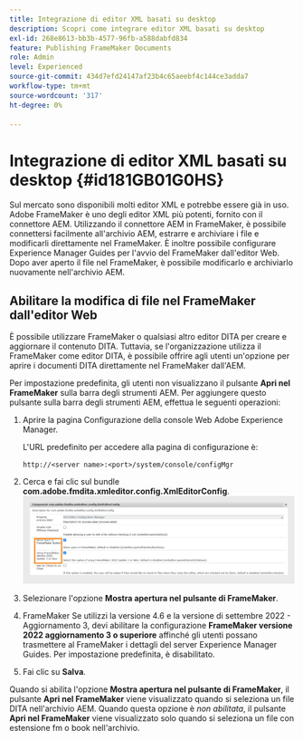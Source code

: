 ```yaml
---
title: Integrazione di editor XML basati su desktop
description: Scopri come integrare editor XML basati su desktop
exl-id: 268e8613-bb3b-4577-96fb-a588dabfd834
feature: Publishing FrameMaker Documents
role: Admin
level: Experienced
source-git-commit: 434d7efd24147af23b4c65aeebf4c144ce3adda7
workflow-type: tm+mt
source-wordcount: '317'
ht-degree: 0%

---
```


# Integrazione di editor XML basati su desktop {#id181GB01G0HS}

Sul mercato sono disponibili molti editor XML e potrebbe essere già in uso. Adobe FrameMaker è uno degli editor XML più potenti, fornito con il connettore AEM. Utilizzando il connettore AEM in FrameMaker, è possibile connettersi facilmente all&#39;archivio AEM, estrarre e archiviare i file e modificarli direttamente nel FrameMaker. È inoltre possibile configurare Experience Manager Guides per l&#39;avvio del FrameMaker dall&#39;editor Web. Dopo aver aperto il file nel FrameMaker, è possibile modificarlo e archiviarlo nuovamente nell&#39;archivio AEM.

## Abilitare la modifica di file nel FrameMaker dall&#39;editor Web

È possibile utilizzare FrameMaker o qualsiasi altro editor DITA per creare e aggiornare il contenuto DITA. Tuttavia, se l&#39;organizzazione utilizza il FrameMaker come editor DITA, è possibile offrire agli utenti un&#39;opzione per aprire i documenti DITA direttamente nel FrameMaker dall&#39;AEM.

Per impostazione predefinita, gli utenti non visualizzano il pulsante **Apri nel FrameMaker** sulla barra degli strumenti AEM. Per aggiungere questo pulsante sulla barra degli strumenti AEM, effettua le seguenti operazioni:

1. Aprire la pagina Configurazione della console Web Adobe Experience Manager.

   L&#39;URL predefinito per accedere alla pagina di configurazione è:

   ```http
   http://<server name>:<port>/system/console/configMgr
   ```

1. Cerca e fai clic sul bundle **com.adobe.fmdita.xmleditor.config.XmlEditorConfig**.
   ![](assets/open-in-fm-config.png)

1. Selezionare l&#39;opzione **Mostra apertura nel pulsante di FrameMaker**.

1. FrameMaker Se utilizzi la versione 4.6 e la versione di settembre 2022 - Aggiornamento 3, devi abilitare la configurazione **FrameMaker versione 2022 aggiornamento 3 o superiore** affinché gli utenti possano trasmettere al FrameMaker i dettagli del server Experience Manager Guides. Per impostazione predefinita, è disabilitato.


1. Fai clic su **Salva**.


Quando si abilita l&#39;opzione **Mostra apertura nel pulsante di FrameMaker**, il pulsante **Apri nel FrameMaker** viene visualizzato quando si seleziona un file DITA nell&#39;archivio AEM. Quando questa opzione è *non abilitata*, il pulsante **Apri nel FrameMaker** viene visualizzato solo quando si seleziona un file con estensione fm o book nell&#39;archivio.



